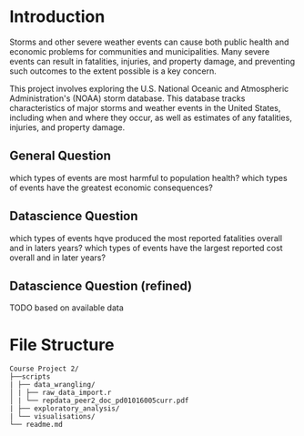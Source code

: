# Introduction

Storms and other severe weather events can cause both public health and economic problems for communities and municipalities. Many severe events can result in fatalities, injuries, and property damage, and preventing such outcomes to the extent possible is a key concern.

This project involves exploring the U.S. National Oceanic and Atmospheric Administration's (NOAA) storm database. This database tracks characteristics of major storms and weather events in the United States, including when and where they occur, as well as estimates of any fatalities, injuries, and property damage.


## General Question

which types of events are most harmful to population health?
which types of events have the greatest economic consequences?

## Datascience Question

which types of events hqve produced the most reported fatalities overall and in laters years?
which types of events have the largest reported cost overall and in later years?

## Datascience Question (refined)

TODO based on available data

# File Structure

```{txt}
Course Project 2/ 
├──scripts
| ├── data_wrangling/
│ | ├── raw_data_import.r
│ | └── repdata_peer2_doc_pd01016005curr.pdf
| ├── exploratory_analysis/
| └── visualisations/
└── readme.md 
```
